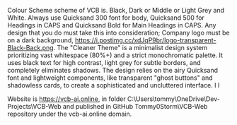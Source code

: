 Colour Scheme scheme of VCB is. Black, Dark or Middle or Light Grey and White. Always use Quicksand 300 font for body, Quicksand 500 for Headings in CAPS and Quicksand Bold for Main Headings in CAPS.  Any design that you do must take this into consideration; Company logo must be on a dark background, https://i.postimg.cc/xdJqP9br/logo-transparent-Black-Back.png. The "Cleaner Theme" is a minimalist design system prioritizing vast whitespace (80%+) and a strict monochromatic palette. It uses black text for high contrast, light grey for subtle borders, and completely eliminates shadows. The design relies on the airy Quicksand font and lightweight components, like transparent "ghost buttons" and shadowless cards, to create a sophisticated and uncluttered interface. I l

Website is https://vcb-ai.online, in folder C:\Users\tommy\OneDrive\Dev-Projects\VCB-Web and published in GitHub Tommy0Storm\VCB-Web repository under the vcb-ai.online domain.

